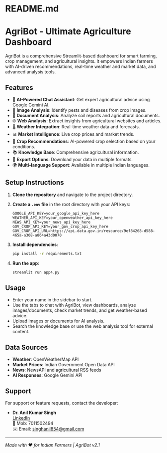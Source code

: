 # README.md
# AgriBot - Ultimate Agriculture Dashboard

AgriBot is a comprehensive Streamlit-based dashboard for smart farming, crop management, and agricultural insights. It empowers Indian farmers with AI-driven recommendations, real-time weather and market data, and advanced analysis tools.

## Features

- 🤖 **AI-Powered Chat Assistant**: Get expert agricultural advice using Google Gemini AI.
- 📸 **Image Analysis**: Identify pests and diseases from crop images.
- 📄 **Document Analysis**: Analyze soil reports and agricultural documents.
- 🌐 **Web Analysis**: Extract insights from agricultural websites and articles.
- 🌡️ **Weather Integration**: Real-time weather data and forecasts.
- 📊 **Market Intelligence**: Live crop prices and market trends.
- 🌱 **Crop Recommendations**: AI-powered crop selection based on your conditions.
- 📚 **Knowledge Base**: Comprehensive agricultural information.
- 📱 **Export Options**: Download your data in multiple formats.
- 🌍 **Multi-language Support**: Available in multiple Indian languages.

## Setup Instructions

1. **Clone the repository** and navigate to the project directory.

2. **Create a `.env` file** in the root directory with your API keys:
    ```
    GOOGLE_API_KEY=your_google_api_key_here
    WEATHER_API_KEY=your_openweather_api_key_here
    NEWS_API_KEY=your_news_api_key_here
    GOV_CROP_API_KEY=your_gov_crop_api_key_here
    GOV_CROP_API_URL=https://api.data.gov.in/resource/9ef84268-d588-465a-a308-a864a43d0070
    ```

3. **Install dependencies**:
    ```sh
    pip install -r requirements.txt
    ```

4. **Run the app**:
    ```sh
    streamlit run app4.py
    ```

## Usage

- Enter your name in the sidebar to start.
- Use the tabs to chat with AgriBot, view dashboards, analyze images/documents, check market trends, and get weather-based advice.
- Upload images or documents for AI analysis.
- Search the knowledge base or use the web analysis tool for external content.

## Data Sources

- **Weather**: OpenWeatherMap API
- **Market Prices**: Indian Government Open Data API
- **News**: NewsAPI and agricultural RSS feeds
- **AI Responses**: Google Gemini API

## Support

For support or feature requests, contact the developer:

- **Dr. Anil Kumar Singh**  
  [LinkedIn](https://www.linkedin.com/in/anil-kumar-singh-phd-b192554a/)  
  📱 Mob: 7011502494  
  ✉️ Email: singhanil854@gmail.com

---

*Made with ❤️ for Indian Farmers | AgriBot v2.1*
